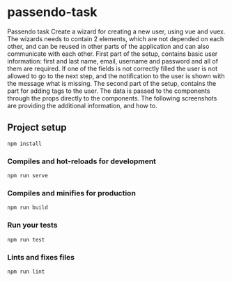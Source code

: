 # passendo-task

Passendo task
Create a wizard for creating a new user, using vue and vuex. The wizards needs to contain 2 elements, which are not depended on each other, and can be reused in other parts of the application and can also communicate with each other.
First part of the setup, contains basic user information: first and last name, email, username and password and all of them are required. If one of the fields is not correctly filled the user is not allowed to go to the next step, and the notification to the user is shown with the message what is missing.
The second part of the setup, contains the part for adding tags to the user. The data is passed to the components through the props directly to the components. The following screenshots are providing the additional information, and how to.

## Project setup
```
npm install
```

### Compiles and hot-reloads for development
```
npm run serve
```

### Compiles and minifies for production
```
npm run build
```

### Run your tests
```
npm run test
```

### Lints and fixes files
```
npm run lint
```
